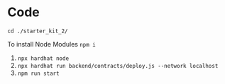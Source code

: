 # Code
`cd ./starter_kit_2/`

To install Node Modules
`npm i`
1. `npx hardhat node`
2. `npx hardhat run backend/contracts/deploy.js --network localhost`
3. `npm run start`
